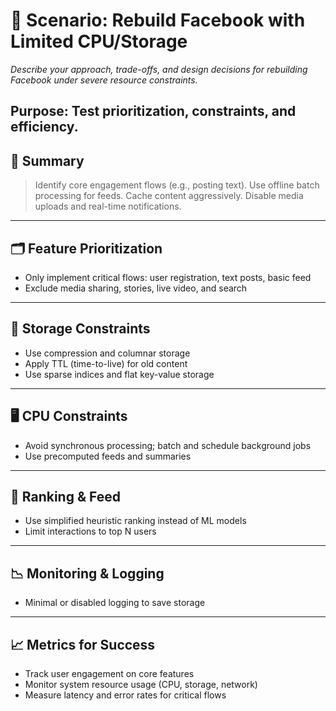 # 🚦 Scenario: Rebuild Facebook with Limited CPU/Storage

_Describe your approach, trade-offs, and design decisions for rebuilding Facebook under severe resource constraints._

**Purpose:** Test prioritization, constraints, and efficiency.
---

## 📝 Summary
> Identify core engagement flows (e.g., posting text). Use offline batch processing for feeds. Cache content aggressively. Disable media uploads and real-time notifications.

---

## 🗂️ Feature Prioritization
- Only implement critical flows: user registration, text posts, basic feed
- Exclude media sharing, stories, live video, and search

---

## 💾 Storage Constraints
- Use compression and columnar storage
- Apply TTL (time-to-live) for old content
- Use sparse indices and flat key-value storage

---

## 🖥️ CPU Constraints
- Avoid synchronous processing; batch and schedule background jobs
- Use precomputed feeds and summaries

---

## 📰 Ranking & Feed
- Use simplified heuristic ranking instead of ML models
- Limit interactions to top N users

---

## 📉 Monitoring & Logging
- Minimal or disabled logging to save storage

---

## 📈 Metrics for Success
- Track user engagement on core features
- Monitor system resource usage (CPU, storage, network)
- Measure latency and error rates for critical flows

